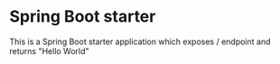 # Spring Boot starter 
This is a Spring Boot starter application which exposes / endpoint and returns "Hello World"
